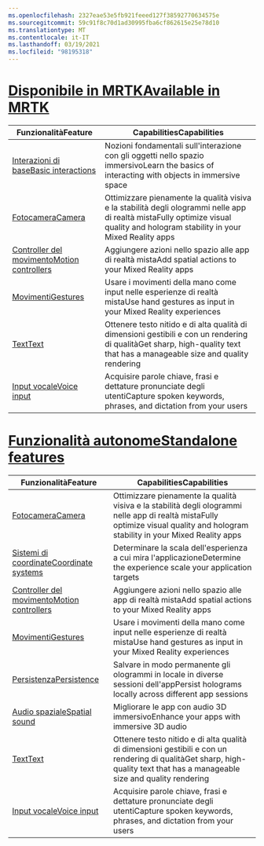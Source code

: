 ```yaml
---
ms.openlocfilehash: 2327eae53e5fb921feeed127f38592770634575e
ms.sourcegitcommit: 59c91f8c70d1ad30995fba6cf862615e25e78d10
ms.translationtype: MT
ms.contentlocale: it-IT
ms.lasthandoff: 03/19/2021
ms.locfileid: "98195318"
---
```

# <a name="available-in-mrtk"></a>[<span data-ttu-id="62692-101">Disponibile in MRTK</span><span class="sxs-lookup"><span data-stu-id="62692-101">Available in MRTK</span></span>](#tab/mrtk)

|  <span data-ttu-id="62692-102">Funzionalità</span><span class="sxs-lookup"><span data-stu-id="62692-102">Feature</span></span>  |  <span data-ttu-id="62692-103">Capabilities</span><span class="sxs-lookup"><span data-stu-id="62692-103">Capabilities</span></span>  |
| --- | --- |
| [<span data-ttu-id="62692-104">Interazioni di base</span><span class="sxs-lookup"><span data-stu-id="62692-104">Basic interactions</span></span>](../unity/mrtk-101.md) | <span data-ttu-id="62692-105">Nozioni fondamentali sull'interazione con gli oggetti nello spazio immersivo</span><span class="sxs-lookup"><span data-stu-id="62692-105">Learn the basics of interacting with objects in immersive space</span></span> |
| [<span data-ttu-id="62692-106">Fotocamera</span><span class="sxs-lookup"><span data-stu-id="62692-106">Camera</span></span>](../unity/camera-in-unity.md) | <span data-ttu-id="62692-107">Ottimizzare pienamente la qualità visiva e la stabilità degli ologrammi nelle app di realtà mista</span><span class="sxs-lookup"><span data-stu-id="62692-107">Fully optimize visual quality and hologram stability in your Mixed Reality apps</span></span> |
| [<span data-ttu-id="62692-108">Controller del movimento</span><span class="sxs-lookup"><span data-stu-id="62692-108">Motion controllers</span></span>](../unity/motion-controllers-in-unity.md) | <span data-ttu-id="62692-109">Aggiungere azioni nello spazio alle app di realtà mista</span><span class="sxs-lookup"><span data-stu-id="62692-109">Add spatial actions to your Mixed Reality apps</span></span> |
| [<span data-ttu-id="62692-110">Movimenti</span><span class="sxs-lookup"><span data-stu-id="62692-110">Gestures</span></span>](../unity/gestures-in-unity.md) | <span data-ttu-id="62692-111">Usare i movimenti della mano come input nelle esperienze di realtà mista</span><span class="sxs-lookup"><span data-stu-id="62692-111">Use hand gestures as input in your Mixed Reality experiences</span></span> |
| [<span data-ttu-id="62692-112">Text</span><span class="sxs-lookup"><span data-stu-id="62692-112">Text</span></span>](../unity/text-in-unity.md) | <span data-ttu-id="62692-113">Ottenere testo nitido e di alta qualità di dimensioni gestibili e con un rendering di qualità</span><span class="sxs-lookup"><span data-stu-id="62692-113">Get sharp, high-quality text that has a manageable size and quality rendering</span></span> |
| [<span data-ttu-id="62692-114">Input vocale</span><span class="sxs-lookup"><span data-stu-id="62692-114">Voice input</span></span>](../unity/voice-input-in-unity.md) | <span data-ttu-id="62692-115">Acquisire parole chiave, frasi e dettature pronunciate degli utenti</span><span class="sxs-lookup"><span data-stu-id="62692-115">Capture spoken keywords, phrases, and dictation from your users</span></span>|

# <a name="standalone-features"></a>[<span data-ttu-id="62692-116">Funzionalità autonome</span><span class="sxs-lookup"><span data-stu-id="62692-116">Standalone features</span></span>](#tab/standalone)

|  <span data-ttu-id="62692-117">Funzionalità</span><span class="sxs-lookup"><span data-stu-id="62692-117">Feature</span></span>  |  <span data-ttu-id="62692-118">Capabilities</span><span class="sxs-lookup"><span data-stu-id="62692-118">Capabilities</span></span>  |
| --- | --- |
| [<span data-ttu-id="62692-119">Fotocamera</span><span class="sxs-lookup"><span data-stu-id="62692-119">Camera</span></span>](../unity/camera-in-unity.md) | <span data-ttu-id="62692-120">Ottimizzare pienamente la qualità visiva e la stabilità degli ologrammi nelle app di realtà mista</span><span class="sxs-lookup"><span data-stu-id="62692-120">Fully optimize visual quality and hologram stability in your Mixed Reality apps</span></span> |
| [<span data-ttu-id="62692-121">Sistemi di coordinate</span><span class="sxs-lookup"><span data-stu-id="62692-121">Coordinate systems</span></span>](../unity/coordinate-systems-in-unity.md) | <span data-ttu-id="62692-122">Determinare la scala dell'esperienza a cui mira l'applicazione</span><span class="sxs-lookup"><span data-stu-id="62692-122">Determine the experience scale your application targets</span></span> |
| [<span data-ttu-id="62692-123">Controller del movimento</span><span class="sxs-lookup"><span data-stu-id="62692-123">Motion controllers</span></span>](../unity/motion-controllers-in-unity.md) | <span data-ttu-id="62692-124">Aggiungere azioni nello spazio alle app di realtà mista</span><span class="sxs-lookup"><span data-stu-id="62692-124">Add spatial actions to your Mixed Reality apps</span></span> |
| [<span data-ttu-id="62692-125">Movimenti</span><span class="sxs-lookup"><span data-stu-id="62692-125">Gestures</span></span>](../unity/gestures-in-unity.md) | <span data-ttu-id="62692-126">Usare i movimenti della mano come input nelle esperienze di realtà mista</span><span class="sxs-lookup"><span data-stu-id="62692-126">Use hand gestures as input in your Mixed Reality experiences</span></span> |
| [<span data-ttu-id="62692-127">Persistenza</span><span class="sxs-lookup"><span data-stu-id="62692-127">Persistence</span></span>](../unity/persistence-in-unity.md) | <span data-ttu-id="62692-128">Salvare in modo permanente gli ologrammi in locale in diverse sessioni dell'app</span><span class="sxs-lookup"><span data-stu-id="62692-128">Persist holograms locally across different app sessions</span></span> |
| [<span data-ttu-id="62692-129">Audio spaziale</span><span class="sxs-lookup"><span data-stu-id="62692-129">Spatial sound</span></span>](../unity/spatial-sound-in-unity.md) | <span data-ttu-id="62692-130">Migliorare le app con audio 3D immersivo</span><span class="sxs-lookup"><span data-stu-id="62692-130">Enhance your apps with immersive 3D audio</span></span> |
| [<span data-ttu-id="62692-131">Text</span><span class="sxs-lookup"><span data-stu-id="62692-131">Text</span></span>](../unity/text-in-unity.md) | <span data-ttu-id="62692-132">Ottenere testo nitido e di alta qualità di dimensioni gestibili e con un rendering di qualità</span><span class="sxs-lookup"><span data-stu-id="62692-132">Get sharp, high-quality text that has a manageable size and quality rendering</span></span> |
| [<span data-ttu-id="62692-133">Input vocale</span><span class="sxs-lookup"><span data-stu-id="62692-133">Voice input</span></span>](../unity/voice-input-in-unity.md) | <span data-ttu-id="62692-134">Acquisire parole chiave, frasi e dettature pronunciate degli utenti</span><span class="sxs-lookup"><span data-stu-id="62692-134">Capture spoken keywords, phrases, and dictation from your users</span></span>|


